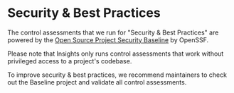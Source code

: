 # Security & Best Practices

The control assessments that we run for "Security & Best Practices" are powered by the [Open Source Project Security Baseline](https://baseline.openssf.org) by OpenSSF.

Please note that Insights only runs control assessments that work without privileged access to a project's codebase.

To improve security & best practices, we recommend maintainers to check out the Baseline project and validate all control assessments.
